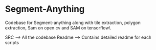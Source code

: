 # Segment-Anything
Codebase for Segment-anything along with tile extraction, polygon extraction, Sam on open cv and SAM on tensorflow\



SRC --> All the codebase
Readme --> Contains detailed readme for each scripts
